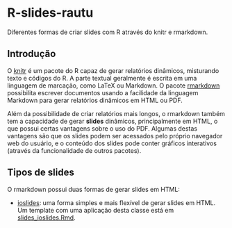 # R-slides-rautu

Diferentes formas de criar slides com R através do knitr e rmarkdown.

## Introdução

O [knitr][] é um pacote do R capaz de gerar relatórios dinâmicos,
misturando texto e códigos do R. A parte textual geralmente é escrita em
uma linguagem de marcação, como LaTeX ou Markdown. O pacote
[rmarkdown][] possibilita escrever documentos usando a facilidade da
linguagem Markdown para gerar relatórios dinâmicos em HTML ou PDF.

Além da possibilidade de criar relatórios mais longos, o rmarkdown
também tem a capacidade de gerar **slides** dinâmicos, principalmente em
HTML, o que possui certas vantagens sobre o uso do PDF. Algumas destas
vantagens são que os slides podem ser acessados pelo próprio navegador
web do usuário, e o conteúdo dos slides pode conter gráficos interativos
(através da funcionalidade de outros pacotes).

## Tipos de slides

O rmarkdown possui duas formas de gerar slides em HTML:

* [ioslides][]: uma forma simples e mais flexível de gerar slides em
  HTML. Um template com uma aplicação desta classe está em
  [slides_ioslides.Rmd]().


<!-- links -->

[knitr]: http://yihui.name/knitr/
[rmarkdown]: http://rmarkdown.rstudio.com/
[ioslides]: http://rmarkdown.rstudio.com/ioslides_presentation_format.html
